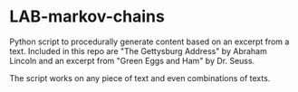# LAB-markov-chains

Python script to procedurally generate content based on an excerpt from a text. Included in this repo are "The Gettysburg Address" by Abraham Lincoln and an excerpt from "Green Eggs and Ham" by Dr. Seuss. 

The script works on any piece of text and even combinations of texts.
